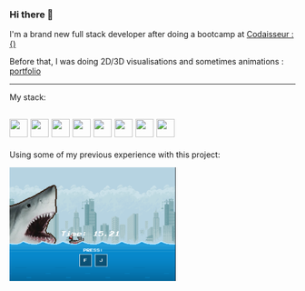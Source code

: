 ### Hi there 👋

I'm a brand new full stack developer after doing a bootcamp at [Codaisseur :{)](https://codaisseur.com/courses/academy/)

Before that, I was doing 2D/3D visualisations and sometimes animations : [portfolio](http://be.net/mvde)


---
My stack:

<img height="32" width="32" src="https://cdn.jsdelivr.net/npm/simple-icons@v7/icons/javascript.svg" /> <img height="32" width="32" src="https://cdn.icon-icons.com/icons2/512/PNG/512/prog-nodejs02_icon-icons.com_50780.png" />
 <img height="32" width="32" src="https://unpkg.com/simple-icons@v7/icons/npm.svg" /> <img height="32" width="32" src="https://cdn.jsdelivr.net/npm/simple-icons@v7/icons/react.svg" /> <img height="32" width="32" src="https://cdn.jsdelivr.net/npm/simple-icons@v7/icons/redux.svg" /> <img height="32" width="32" src="https://cdn.jsdelivr.net/npm/simple-icons@v7/icons/sequelize.svg" />
<img height="32" width="32" src="https://cdn.jsdelivr.net/npm/simple-icons@v7/icons/express.svg" /> <img height="32" width="32" src="https://cdn.jsdelivr.net/npm/simple-icons@v7/icons/postgresql.svg" />
---

Using some of my previous experience with this project: 

[<img height="200" src="https://github.com/git-meaux/button-basher/raw/main/game-screens/shark.png" />](https://github.com/git-meaux/button-basher)


<!--
**git-meaux/git-meaux** is a ✨ _special_ ✨ repository because its `README.md` (this file) appears on your GitHub profile.

Here are some ideas to get you started:

- 🔭 I’m currently working on ...
- 🌱 I’m currently learning ...
- 👯 I’m looking to collaborate on ...
- 🤔 I’m looking for help with ...
- 💬 Ask me about ...
- 📫 How to reach me: ...
- 😄 Pronouns: ...
- ⚡ Fun fact: ...
-->
